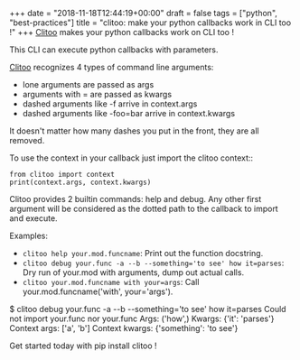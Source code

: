 +++
date = "2018-11-18T12:44:19+00:00"
draft = false
tags = ["python", "best-practices"]
title = "clitoo: make your python callbacks work in CLI too !"
+++
[Clitoo](https://yourlabs.io/oss/clitoo) makes your python callbacks work on CLI too !

This CLI can execute python callbacks with parameters.

[Clitoo](https://yourlabs.io/oss/clitoo) recognizes 4 types of command line arguments:

- lone arguments are passed as args
- arguments with = are passed as kwargs
- dashed arguments like -f arrive in context.args
- dashed arguments like -foo=bar arrive in context.kwargs

It doesn't matter how many dashes you put in the front, they are all removed.

To use the context in your callback just import the clitoo context::

    from clitoo import context
    print(context.args, context.kwargs)

Clitoo provides 2 builtin commands: help and debug. Any other first argument will be considered as the dotted path to the callback to import and execute.

Examples:

- `clitoo help your.mod.funcname`: Print out the function docstring.
- `clitoo debug your.func -a --b --something='to see' how it=parses`: Dry run of your.mod with arguments, dump out actual calls.
- `clitoo your.mod.funcname with your=args`: Call your.mod.funcname('with', your='args').


$ clitoo debug your.func -a --b --something='to see' how it=parses
Could not import your.func nor your.func
Args: ('how',)
Kwargs: {'it': 'parses'}
Context args: ['a', 'b']
Context kwargs: {'something': 'to see'}


Get started today with pip install clitoo !